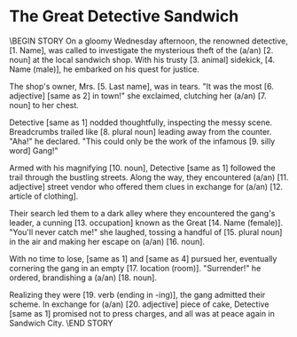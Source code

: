 # The Great Detective Sandwich

\\BEGIN STORY
On a gloomy Wednesday afternoon, the renowned detective, [1. Name], was called to investigate the mysterious theft of the (a/an) [2. noun] at the local sandwich shop. With his trusty [3. animal] sidekick, [4. Name (male)], he embarked on his quest for justice.

The shop's owner, Mrs. [5. Last name], was in tears. "It was the most [6. adjective] [same as 2] in town!" she exclaimed, clutching her (a/an) [7. noun] to her chest.

Detective [same as 1] nodded thoughtfully, inspecting the messy scene. Breadcrumbs trailed like [8. plural noun] leading away from the counter. "Aha!" he declared. "This could only be the work of the infamous [9. silly word] Gang!"

Armed with his magnifying [10. noun], Detective [same as 1] followed the trail through the bustling streets. Along the way, they encountered (a/an) [11. adjective] street vendor who offered them clues in exchange for (a/an) [12. article of clothing].

Their search led them to a dark alley where they encountered the gang's leader, a cunning [13. occupation] known as the Great [14. Name (female)]. "You'll never catch me!" she laughed, tossing a handful of [15. plural noun] in the air and making her escape on (a/an) [16. noun].

With no time to lose, [same as 1] and [same as 4] pursued her, eventually cornering the gang in an empty [17. location (room)]. "Surrender!" he ordered, brandishing a (a/an) [18. noun].

Realizing they were [19. verb (ending in -ing)], the gang admitted their scheme. In exchange for (a/an) [20. adjective] piece of cake, Detective [same as 1] promised not to press charges, and all was at peace again in Sandwich City.
\\END STORY
